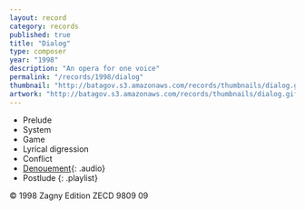 ```yaml
---
layout: record
category: records
published: true
title: "Dialog"
type: composer
year: "1998"
description: "An opera for one voice"
permalink: "/records/1998/dialog"
thumbnail: "http://batagov.s3.amazonaws.com/records/thumbnails/dialog.gif"
artwork: "http://batagov.s3.amazonaws.com/records/thumbnails/dialog.gif"
---
```


- Prelude	 
- System	 
- Game	 
- Lyrical digression	 
- Conflict	 
- [Denouement](http://batagov.s3.amazonaws.com/records/sounds/denouement.mp3){: .audio}
- Postlude
{: .playlist} 

© 1998 Zagny Edition ZECD 9809 09